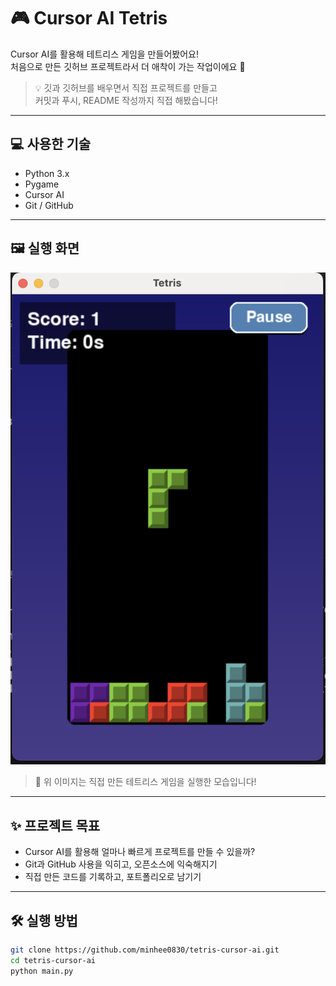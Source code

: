 # 🎮 Cursor AI Tetris

Cursor AI를 활용해 테트리스 게임을 만들어봤어요!  
처음으로 만든 깃허브 프로젝트라서 더 애착이 가는 작업이에요 🩵

> 💡 깃과 깃허브를 배우면서 직접 프로젝트를 만들고  
> 커밋과 푸시, README 작성까지 직접 해봤습니다!

---

## 💻 사용한 기술

- Python 3.x  
- Pygame  
- Cursor AI  
- Git / GitHub

---

## 🖼 실행 화면

![테트리스 실행화면](./screenshot.png)

> 📸 위 이미지는 직접 만든 테트리스 게임을 실행한 모습입니다!

---

## ✨ 프로젝트 목표

- Cursor AI를 활용해 얼마나 빠르게 프로젝트를 만들 수 있을까?
- Git과 GitHub 사용을 익히고, 오픈소스에 익숙해지기
- 직접 만든 코드를 기록하고, 포트폴리오로 남기기

---

## 🛠 실행 방법

```bash
git clone https://github.com/minhee0830/tetris-cursor-ai.git
cd tetris-cursor-ai
python main.py
```
